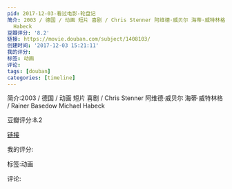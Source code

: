 ```yaml
---
pid: 2017-12-03-看过电影-轮盘记
简介: 2003 / 德国 / 动画 短片 喜剧 / Chris Stenner 阿维德·威贝尔 海蒂·威特林格 / Rainer Basedow Michael
  Habeck
豆瓣评分: '8.2'
链接: https://movie.douban.com/subject/1408103/
创建时间: '2017-12-03 15:21:11'
我的评分:
标签: 动画
评论:
tags: [douban]
categories: [timeline]
---
```

简介:2003 / 德国 / 动画 短片 喜剧 / Chris Stenner 阿维德·威贝尔 海蒂·威特林格 / Rainer Basedow Michael Habeck

豆瓣评分:8.2

[链接](https://movie.douban.com/subject/1408103/)

我的评分:

标签:动画

评论:


